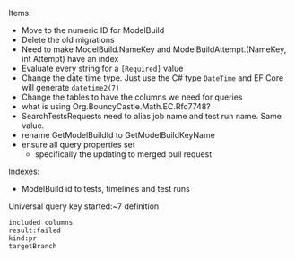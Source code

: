 Items:
- Move to the numeric ID for ModelBuild
- Delete the old migrations
- Need to make ModelBuild.NameKey and ModelBuildAttempt.(NameKey, int Attempt) have an index
- Evaluate every string for a `[Required]` value
- Change the date time type. Just use the C# type `DateTime` and EF Core will
generate `datetime2(7)`
- Change the tables to have the columns we need for queries
- what is using Org.BouncyCastle.Math.EC.Rfc7748?
- SearchTestsRequests need to alias job name and test run name. Same value.
- rename  GetModelBuildId to GetModelBuildKeyName
- ensure all query properties set 
    - specifically the updating to merged pull request

Indexes:
- ModelBuild id to tests, timelines and test runs

Universal query 
    key
    started:~7
    definition

    included columns
    result:failed
    kind:pr
    targetBranch